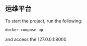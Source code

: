 ## 运维平台

To start the project, run the following: 

```bash
docker-compose up
```

and access the 127.0.0.1:8000

